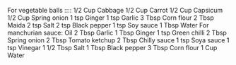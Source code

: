 For vegetable balls  ::::
1/2 Cup Cabbage
1/2 Cup Carrot
1/2 Cup Capsicum
1/2 Cup Spring onion
1 tsp Ginger
1 tsp Garlic
3 Tbsp Corn flour
2 Tbsp Maida
2 tsp Salt
2 tsp Black pepper
1 tsp Soy sauce
1 Tbsp Water
For manchurian sauce:
Oil
2 Tbsp Garlic
1 Tbsp Ginger
1 tsp Green chilli
2 Tbsp Spring onion
2 Tbsp Tomato ketchup
2 Tbsp Chilly sauce
1 tsp Soya sauce
1 tsp Vinegar
1 1/2 Tbsp Salt
1 Tbsp Black pepper
3 Tbsp Corn flour
1 Cup Water
